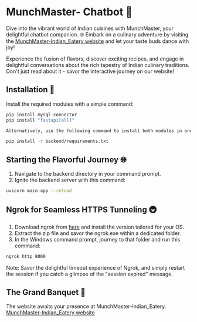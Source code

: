 # MunchMaster- Chatbot 🍲

Dive into the vibrant world of Indian cuisines with MunchMaster, your delightful chatbot companion. 🌐 Embark on a culinary adventure by visiting the [MunchMaster-Indian_Eatery website](https://darpanitadept.github.io/Indian_eatery/) and let your taste buds dance with joy!

Experience the fusion of flavors, discover exciting recipes, and engage in delightful conversations about the rich tapestry of Indian culinary traditions. Don't just read about it - savor the interactive journey on our website!


## Installation 🚀

Install the required modules with a simple command:

```bash 
pip install mysql-connector
pip install "fastapi[all]"

Alternatively, use the following command to install both modules in one go:

pip install -r backend/requirements.txt
```

## Starting the Flavorful Journey 🌐

1. Navigate to the backend directory in your command prompt.
2. Ignite the backend server with this command:

```bash
uvicorn main:app --reload
```

## Ngrok for Seamless HTTPS Tunneling 🚇
1. Download ngrok from [here](https://ngrok.com/download) and install the version tailored for your OS.
2. Extract the zip file and savor the ngrok.exe within a dedicated folder.
3. In the Windows command prompt, journey to that folder and run this command:

```bash
ngrok http 8000
```
Note: Savor the delightful timeout experience of Ngrok, and simply restart the session if you catch a glimpse of the "session expired" message.

## The Grand Banquet 🎉
The website awaits your presence at MunchMaster-Indian_Eatery. [MunchMaster-Indian_Eatery website](https://darpanitadept.github.io/Indian_eatery/)

